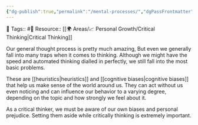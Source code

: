 ```yaml
---
{"dg-publish":true,"permalink":"/mental-processes/","dgPassFrontmatter":true,"noteIcon":"3","created":"2023-11-14T21:08:43.943+05:30","updated":"2023-12-17T19:08:07.771+05:30"}
---
```


🧶 Tags:: #🌱 
Resource:: [[🌍 Areas/📈 Personal Growth/Critical Thinking\|Critical Thinking]]

Our general thought process is pretty much amazing, But even we generally fall into many traps when it comes to thinking. Although we might have the speed and automated thinking dialled in perfectly, we still fall into the most basic problems.

These are [[heuristics\|heuristics]] and [[cognitive biases\|cognitive biases]] that help us make sense of the world around us. They can act without us even noticing and can influence our behavior to a varying degree, depending on the topic and how strongly we feel about it.

As a critical thinker, we must be aware of our own biases and personal prejudice. Setting them aside while critically thinking is extremely important.